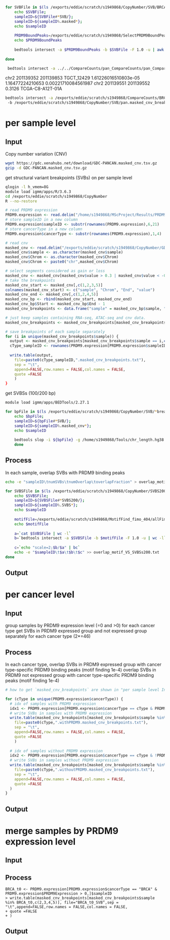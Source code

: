 





```bash
for SVBFile in $(ls /exports/eddie/scratch/s1949868/CopyNumber/SVB/BRCA*); do 
	echo $SVBFile; 
	sampleID=${SVBFile#*SVB/}; 
	sampleID=${sampleID%.masked*};
	echo $sampleID
	
	PRDM9BoundPeaks=/exports/eddie/scratch/s1949868/SelectPRDM9BoundPeaks_404/${sampleID}_PRDM9_bound_peaks.bed
	echo $PRDM9BoundPeaks
	
	bedtools intersect -a $PRDM9BoundPeaks -b $SVBFile -F 1.0 -u | awk '{FS=OFS="\t"; print "'$sampleID'",$1,$2,$3,$4}' > ${sampleID}_PRDM9BoundPeaks.containSVB.txt
	 
done
```
```bash
 bedtools intersect -a ../../CompareCounts/pan_CompareCounts/pan_CompareCounts_WithAndWithoutPRDM9_t8_sigIncre100.txt -b pan.masked_cnv_breakpoints.txt -wa -wb
```
chr2    201139352       201139853       TGCT_12429      1.61226016510803e-05    1.16477224210653        0.00221710084561987  chr2     201139551       201139552       0.3126  TCGA-C8-A12T-01A
```bash
bedtools intersect -a /exports/eddie/scratch/s1949868/CompareCounts/BRCA_CompareCounts/BRCA_CompareCounts_WithAndWithoutPRDM9_sigIncre2t0_4t7.txt
 -b /exports/eddie/scratch/s1949868/CopyNumber/SVB/pan.masked_cnv_breakpoints.txt -wa -wb

```

# per sample level
## Input
Copy number variation (CNV)
```bash
wget https://gdc.xenahubs.net/download/GDC-PANCAN.masked_cnv.tsv.gz
gzip -d GDC-PANCAN.masked_cnv.tsv.gz
```
get structural variant breakpoints (SVBs) on per sample level
```bash
qlogin -l h_vmem=8G
module load igmm/apps/R/3.6.3
cd /exports/eddie/scratch/s1949868/CopyNumber
R --no-restore
```
```r
# read PRDM9 expression
PRDM9.expression <- read.delim("/home/s1949868/MScProject/Results/PRDM9ExpressionAndBinding/PRDM9Expression.txt", sep = "\t",header = TRUE)
# store sampleID in a new column
PRDM9.expression$sampleID <- substr(rownames(PRDM9.expression),6,21)
# store cancerType in a new column
PRDM9.expression$cancerType <- substr(rownames(PRDM9.expression),1,4)

# read cnv
masked_cnv <- read.delim("/exports/eddie/scratch/s1949868/CopyNumber/GDC-PANCAN.masked_cnv.tsv",sep = "\t",header = TRUE)
masked_cnv$sample <- as.character(masked_cnv$sample)
masked_cnv$Chrom <- as.character(masked_cnv$Chrom)
masked_cnv$Chrom <- paste0("chr",masked_cnv$Chrom)

# select segments considered as gain or loss
masked_cnv <- masked_cnv[masked_cnv$value > 0.3 | masked_cnv$value < -0.3,]
# take the breakpoints
masked_cnv_start <- masked_cnv[,c(1,2,3,5)]
colnames(masked_cnv_start) <- c("sample", "Chrom", "End", "value")
masked_cnv_end <- masked_cnv[,c(1,2,4,5)]
masked_cnv_bp <- rbind(masked_cnv_start, masked_cnv_end)
masked_cnv_bp$Start <- masked_cnv_bp$End - 1
masked_cnv_breakpoints <- data.frame("sample" = masked_cnv_bp$sample, "Chrom" = masked_cnv_bp$Chrom, "Start" = masked_cnv_bp$Start, "End" = masked_cnv_bp$End, "value" = masked_cnv_bp$value, stringsAsFactors = FALSE)

# just keep samples containing RNA-seq, ATAC-seq and cnv data.
masked_cnv_breakpoints <- masked_cnv_breakpoints[masked_cnv_breakpoints$sample %in% PRDM9.expression$sampleID,]
```
```r
# save breakpoints of each sample separately
for (i in unique(masked_cnv_breakpoints$sample)) {
  output <- masked_cnv_breakpoints[masked_cnv_breakpoints$sample == i,c(2,3,4,5)]
  cType_sampleID <- rownames(PRDM9.expression[PRDM9.expression$sampleID == i,]
  
  write.table(output,
	file=paste0(cType_sampleID,".masked_cnv_breakpoints.txt"),
	sep = "\t",
	append=FALSE,row.names = FALSE,col.names = FALSE,
	quote =FALSE
	)
}
```
get SVBSs (100/200 bp)
```bash
module load igmm/apps/BEDTools/2.27.1

for bpFile in $(ls /exports/eddie/scratch/s1949868/CopyNumber/SVB/*breakpoints.txt); do 
	echo $bpFile; 
	sampleID=${bpFile#*SVB/}; 
	sampleID=${sampleID%.masked_cnv*};
	echo $sampleID
	
	bedtools slop -i ${bpFile} -g /home/s1949868/Tools/chr_length.hg38.txt -b 200 > ${sampleID}.SVBS200.txt
	done
```
## Process
In each sample,
overlap SVBs with PRDM9 binding peaks
```bash
echo -e "sampleID\tnumSVBs\tnumOverlap\toverlapFraction" > overlap_motif_VS_SVBSs200.txt

for SVBSFile in $(ls /exports/eddie/scratch/s1949868/CopyNumber/SVBS200/*SVBS200.txt); do 
	echo $SVBSFile; 
	sampleID=${SVBSFile#*SVBS200/}; 
	sampleID=${sampleID%.SVBS*};
	echo $sampleID
	
	motifFile=/exports/eddie/scratch/s1949868/MotifFind_fimo_404/allFimoGFF_CaseID/${sampleID}_peakCalls_fimo.gff
	echo $motifFile
	
	a=`cat $SVBSFile | wc -l`
	b=`bedtools intersect -a $SVBSFile -b $motifFile -F 1.0 -u | wc -l`
	
	c=`echo "scale=2;$b/$a" | bc`
	echo -e "$sampleID\t$a\t$b\t$c" >> overlap_motif_VS_SVBSs200.txt
done
```
## Output
# per cancer level
## Input
group samples by PRDM9 expression level (=0 and >0) for each cancer type
get SVBs in PRDM9 expressed group and not expressed group separately for each cancer type (2*=46)
## Process
In each cancer type,
overlap SVBs in PRDM9 expressed group with cancer type-specific PRDM9 binding peaks (motif finding 1e-4)
overlap SVBs in PRDM9 not expressed group with cancer type-specific PRDM9 binding peaks (motif finding 1e-4)
```r
# how to get `masked_cnv_breakpoints` are shown in "per sample level Input"

for (cType in unique(PRDM9.expression$cancerType)) {
  # idx of samples with PRDM9 expression
  idx1 <- PRDM9.expression[PRDM9.expression$cancerType == cType & PRDM9.expression$PRDM9Expression > 0,]$sampleID
  # write SVBs in samples with PRDM9 expression
  write.table(masked_cnv_breakpoints[masked_cnv_breakpoints$sample %in% idx1,c(2,3,4,5)],
	file=paste0(cType,".withPRDM9.masked_cnv_breakpoints.txt"),
	sep = "\t",
	append=FALSE,row.names = FALSE,col.names = FALSE,
	quote =FALSE
	)
  
  # idx of samples without PRDM9 expression
  idx2 <- PRDM9.expression[PRDM9.expression$cancerType == cType & !PRDM9.expression$PRDM9Expression > 0,]$sampleID
  # write SVBs in samples without PRDM9 expression
  write.table(masked_cnv_breakpoints[masked_cnv_breakpoints$sample %in% idx2,c(2,3,4,5)],
	file=paste0(cType,".withoutPRDM9.masked_cnv_breakpoints.txt"),
	sep = "\t",
	append=FALSE,row.names = FALSE,col.names = FALSE,
	quote =FALSE
  )
}
```
## Output
# merge samples by PRDM9 expression level
## Input
## Process
```
BRCA_t0 <- PRDM9.expression[PRDM9.expression$cancerType == "BRCA" & PRDM9.expression$PRDM9Expression > 0,]$sampleID
> write.table(masked_cnv_breakpoints[masked_cnv_breakpoints$sample %in% BRCA_t0,c(2,3,4,5)], file="BRCA_t0_SVB",sep = "\t",append=FALSE,row.names = FALSE,col.names = FALSE,
+ quote =FALSE
+ )

```
## Output
<!--stackedit_data:
eyJoaXN0b3J5IjpbLTIxODA4NDUxOCwtMTE2MjQ2NzY3MCwxNz
YzODczOTY0LC01NzIyODIyODMsLTE5OTYzNzg2MTMsMjAwOTQw
MzU4NywtOTk0MTI3OTE5LC0xNjczMTI1NjEwLC0zNDk0NDA4MD
UsLTExMzc1NDg3MjgsMjEyMTk0NDUwNiw5NDI0NzcxOTEsMTg3
NTEyNTgwNV19
-->